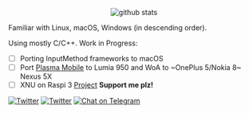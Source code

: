 <p align="center">
  <img src="https://github-readme-stats.vercel.app/api?username=inokinoki&count_private=true&show_icons=true" alt="github stats" />
</p>

Familiar with Linux, macOS, Windows (in descending order).

Using mostly C/C++. Work in Progress:

- [ ] Porting InputMethod frameworks to macOS
- [ ] Port [Plasma Mobile](https://www.plasma-mobile.org/) to Lumia 950 and WoA to ~OnePlus 5/Nokia 8~ Nexus 5X
- [ ] XNU on Raspi 3 [Project](https://github.com/Inokinoki/xnu-bcm2837-hackintosh) **Support me plz!**

[![Twitter](https://img.shields.io/badge/@IIInoki-1DA1F2?style=flat&logo=Twitter&logoColor=white)](https://twitter.com/IIInoki)
[![Twitter](https://img.shields.io/badge/@IIInoki_but_in_english-1DA1F2?style=flat&logo=Twitter&logoColor=white)](https://twitter.com/IIInoki_en)
[![Chat on Telegram](https://img.shields.io/badge/Chat%20on-Telegram-brightgreen.svg)](https://t.me/IIInoki)
